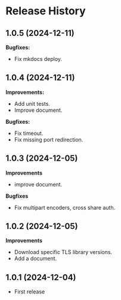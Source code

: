 Release History
===============

1.0.5 (2024-12-11)
-------------------
**Bugfixes:**

- Fix mkdocs deploy.

1.0.4 (2024-12-11)
-------------------
**Improvements:**

- Add unit tests.
- Improve document.

**Bugfixes:**

- Fix timeout.
- Fix missing port redirection.


1.0.3 (2024-12-05)
-------------------
**Improvements**

- improve document.

**Bugfixes**

- Fix multipart encoders, cross share auth.

1.0.2 (2024-12-05)
-------------------
**Improvements**
- Download specific TLS library versions.
- Add a document.

1.0.1 (2024-12-04)
-------------------
- First release
